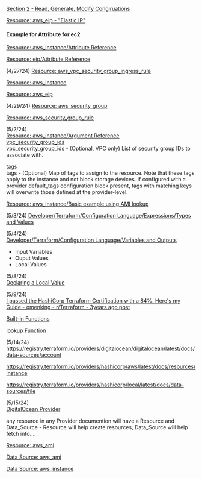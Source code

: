 [Section 2 - Read, Generate, Modify Congiruations](https://github.com/zealvora/terraform-beginner-to-advanced-resource/tree/master/Section%202%20-%20Read%2C%20Generate%2C%20Modify%20Congiruations)

[Resource: aws_eip - "Elastic IP"](https://registry.terraform.io/providers/hashicorp/aws/latest/docs/resources/eip)

#### Example for Attribute for ec2

[Resource: aws_instance/Attribute Reference](https://registry.terraform.io/providers/hashicorp/aws/latest/docs/resources/instance#attribute-reference)

[Resource: eip/Attribute Reference](https://registry.terraform.io/providers/hashicorp/aws/latest/docs/resources/eip)

(4/27/24)
[Resource: aws_vpc_security_group_ingress_rule](https://registry.terraform.io/providers/hashicorp/aws/latest/docs/resources/vpc_security_group_ingress_rule)

[Resource: aws_instance](https://registry.terraform.io/providers/hashicorp/aws/latest/docs/resources/instance)

[Resource: aws_eip](https://registry.terraform.io/providers/hashicorp/aws/latest/docs/resources/eip)

(4/29/24)
[Resource: aws_security_group](https://registry.terraform.io/providers/hashicorp/aws/latest/docs/resources/security_group)

[Resource: aws_security_group_rule](https://registry.terraform.io/providers/hashicorp/aws/latest/docs/resources/security_group_rule)

(5/2/24)  
[Resource: aws_instance/Argument Reference](https://registry.terraform.io/providers/hashicorp/aws/latest/docs/resources/instance#argument-reference)  
[vpc_security_group_ids](https://registry.terraform.io/providers/hashicorp/aws/latest/docs/resources/instance#vpc_security_group_ids)  
vpc_security_group_ids - (Optional, VPC only) List of security group IDs to associate with.

[tags](https://registry.terraform.io/providers/hashicorp/aws/latest/docs/resources/instance#tags)  
tags - (Optional) Map of tags to assign to the resource. Note that these tags apply to the instance and not block storage devices. If configured with a provider default_tags configuration block present, tags with matching keys will overwrite those defined at the provider-level.

[Resource: aws_instance/Basic example using AMI lookup](https://registry.terraform.io/providers/hashicorp/aws/latest/docs/resources/instance)

(5/3/24)
[Developer/Terraform/Configuration Language/Expressions/Types and Values](https://developer.hashicorp.com/terraform/language/expressions/types#)

(5/4/24)  
[Developer/Terraform/Configuration Language/Variables and Outputs](https://developer.hashicorp.com/terraform/language/values)

- Input Variables
- Ouput Values
- Local Values

(5/8/24)  
[Declaring a Local Value](https://developer.hashicorp.com/terraform/language/values/locals#declaring-a-local-value)

(5/9/24)  
[I passed the HashiCorp Terraform Certification with a 84%. Here's my Guide - omenking - r/Terraform - 3years ago post](https://www.reddit.com/r/Terraform/comments/pcrvk6/i_passed_the_hashicorp_terraform_certification/?utm_source=share&utm_medium=web3x&utm_name=web3xcss&utm_term=1&utm_content=share_button)

[Built-in Functions](https://developer.hashicorp.com/terraform/language/functions)

[lookup Function](https://developer.hashicorp.com/terraform/language/functions/lookup)

(5/14/24)
https://registry.terraform.io/providers/digitalocean/digitalocean/latest/docs/data-sources/account

https://registry.terraform.io/providers/hashicorp/aws/latest/docs/resources/instance

https://registry.terraform.io/providers/hashicorp/local/latest/docs/data-sources/file

(5/15/24)  
[DigitalOcean Provider](https://registry.terraform.io/providers/digitalocean/digitalocean/latest/docs)

any resource in any Provider documention will have a Resource and Data_Source - Resource will help create resources, Data_Source will help fetch info....

[Resource: aws_ami](https://registry.terraform.io/providers/hashicorp/aws/latest/docs/resources/ami)

[Data Source: aws_ami](https://registry.terraform.io/providers/hashicorp/aws/latest/docs/data-sources/ami)

[Data Source: aws_instance](https://registry.terraform.io/providers/hashicorp/aws/latest/docs/data-sources/instance)
